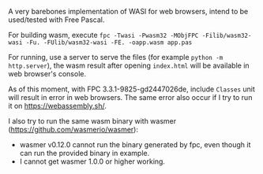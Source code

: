 A very barebones implementation of WASI for web browsers, intend to be used/tested with Free Pascal.

For building wasm, execute `fpc -Twasi -Pwasm32 -MObjFPC -Filib/wasm32-wasi -Fu. -FUlib/wasm32-wasi -FE. -oapp.wasm app.pas`

For running, use a server to serve the files (for example `python -m http.server`), the wasm result after opening `index.html` will be available in web browser's console.

As of this moment, with FPC 3.3.1-9825-gd2447026de, include `Classes` unit will result in error in web browsers. The same error also occur if I try to run it on https://webassembly.sh/.

I also try to run the same wasm binary with wasmer (https://github.com/wasmerio/wasmer):
- wasmer v0.12.0 cannot run the binary generated by fpc, even though it can run the provided binary in example.
- I cannot get wasmer 1.0.0 or higher working.
